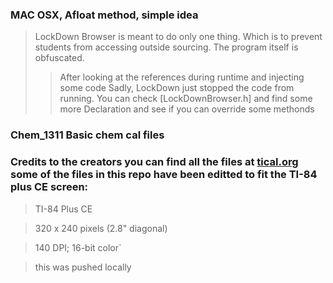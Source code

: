 ### MAC OSX, Afloat method, simple idea


> LockDown Browser is meant to do only one thing. 
> Which is to prevent students from accessing outside sourcing. The program itself is obfuscated. 
>> After looking at the references during runtime and injecting some code
>> Sadly, LockDown just stopped the code from running. 
>> You can check [LockDownBrowser.h] and find some more Declaration and see if you can override some methonds













### Chem_1311 Basic chem cal files 

### Credits to the creators you can find all the files at [tical.org](https://www.ticalc.org/) some of the files in this repo have been editted to fit the TI-84 plus CE screen:



> TI-84 Plus CE

> 320 x 240 pixels (2.8" diagonal)

> 140 DPI; 16-bit color` 

> this was pushed locally



